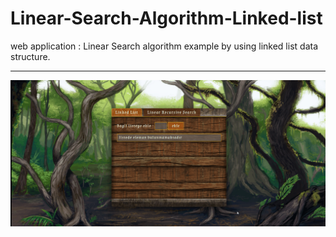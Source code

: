 # Linear-Search-Algorithm-Linked-list
web application : Linear Search algorithm example by using linked list data structure.

-----------------------------------------

![](https://github.com/zeynelOzkale/Linear-Search-Algorithm-Linked-list/blob/master/img/alg1.gif)
